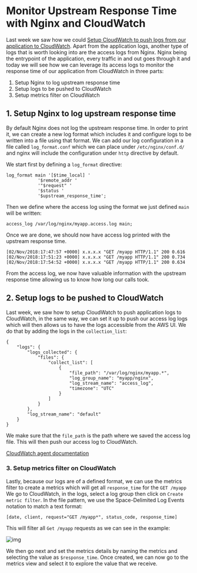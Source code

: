 # Monitor Upstream Response Time with Nginx and CloudWatch

Last week we saw how we could [Setup CloudWatch to push logs from our application to CloudWatch](https://kimsereyblog.blogspot.com/2018/11/serilog-with-aws-cloudwatch-on-ubuntu.html). Apart from the application logs, another type of logs that is worth looking into are the access logs from Nginx. Nginx being the entrypoint of the application, every traffic in and out goes through it and today we will see how we can leverage its access logs to monitor the response time of our application from CloudWatch in three parts:

1. Setup Nginx to log upstream response time 
2. Setup logs to be pushed to CloudWatch
3. Setup metrics filter on CloudWatch

## 1. Setup Nginx to log upstream response time

By default Nginx does not log the upstream response time. In order to print it, we can create a new log format which includes it and configure logs to be written into a file using that format. We can add our log configuration in a file called `log_format.conf` which we can place under `/etc/nginx/conf.d/` and nginx will include the configuration under `http` directive by default.

We start first by defining a `log_format` directive:

```
log_format main '[$time_local] '
            '$remote_addr '
            '"$request" '
            '$status '
            '$upstream_response_time';
```

Then we define where the access log using the format we just defined `main` will be written:

```
access_log /var/log/nginx/myapp.access.log main;
```

Once we are done, we should now have access log printed with the upstream response time.

```
[02/Nov/2018:17:47:57 +0000] x.x.x.x "GET /myapp HTTP/1.1" 200 0.616
[02/Nov/2018:17:51:23 +0000] x.x.x.x "GET /myapp HTTP/1.1" 200 0.734
[02/Nov/2018:17:54:52 +0000] x.x.x.x "GET /myapp HTTP/1.1" 200 0.634
```

From the access log, we now have valuable information with the upstream response time allowing us to know how long our calls took. 

## 2. Setup logs to be pushed to CloudWatch

Last week, we saw how to setup CloudWatch to push application logs to CloudWatch, in the same way, we can set it up to push our access log logs which will then allows us to have the logs accessible from the AWS UI.
We do that by adding the logs in the `collection_list`:

```
{
    "logs": {
        "logs_collected": {
            "files": {
                "collect_list": [
                    {
                        "file_path": "/var/log/nginx/myapp.*",
                        "log_group_name": "myapp/nginx",
                        "log_stream_name": "access_log",
                        "timezone": "UTC"
                    }
                ]
            }
        },
        "log_stream_name": "default" 
    }
}
```

We make sure that the `file_path` is the path where we saved the access log file.
This will then push our access log to CloudWatch.

[CloudWatch agent documentation](https://docs.aws.amazon.com/AmazonCloudWatch/latest/monitoring/CloudWatch-Agent-Configuration-File-Details.html)

### 3. Setup metrics filter on CloudWatch

Lastly, because our logs are of a defined format, we can use the metrics filter to create a metrics which will get all `response_time` for the `GET /myapp`
We go to CloudWatch, in the logs, select a log group then click on `Create metric filter`. In the file pattern, we use the Space-Delimited Log Events notation to match a text format:

```
[date, client, request="GET /myapp*", status_code, response_time]
```

This will filter all `Get /myapp` requests as we can see in the example:

![img]()

We then go next and set the metrics details by naming the metrics and selecting the value as `$response_time`. Once created, we can now go to the metrics view and select it to explore the value that we receive.